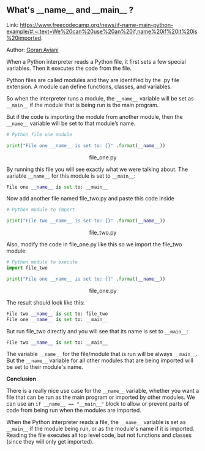 ## What's \_\_name\_\_ and \_\_main\_\_ ?

Link: https://www.freecodecamp.org/news/if-name-main-python-example/#:~:text=We%20can%20use%20an%20if,name%20if%20it%20is%20imported.  

Author: [Goran Aviani](https://www.freecodecamp.org/news/author/goran/)  

When a Python interpreter reads a Python file, it first sets a few special variables. Then it executes the code from the file.  

Python files are called modules and they are identified by the .py file extension. A module can define functions, classes, and variables.  

So when the interpreter runs a module, the ```__name__``` variable will be set as  ```__main__``` if the module that is being run is the main program.  

But if the code is importing the module from another module, then the ```__name__```  variable will be set to that module’s name.  

```python
# Python file one module

print("File one __name__ is set to: {}" .format(__name__))
```
<p align="center">
  file_one.py
</p>

By running this file you will see exactly what we were talking about. The variable ```__name__``` for this module is set to ```__main__```:

```python
File one __name__ is set to: __main__
```

Now add another file named file_two.py and paste this code inside

```python
# Python module to import

print("File two __name__ is set to: {}" .format(__name__))
```
<p align="center">
  file_two.py
</p>

Also, modify the code in file_one.py like this so we import the file_two module:

```python
# Python module to execute
import file_two

print("File one __name__ is set to: {}" .format(__name__))
```

<p align="center">
  file_one.py
</p>

The result should look like this:

```python
File two __name__ is set to: file_two
File one __name__ is set to: __main__
```

But run file_two directly and you will see that its name is set to ```__main__```:

```python
File two __name__ is set to: __main__
```

The variable ```__name__``` for the file/module that is run will be always ```__main__```. But the ```__name__``` variable for all other modules that are being imported will be set to their module's name.

**Conclusion**

There is a really nice use case for the ```__name__``` variable, whether you want a file that can be run as the main program or imported by other modules. We can use an ```if __name__ == "__main__"``` block to allow or prevent parts of code from being run when the modules are imported.

When the Python interpreter reads a file, the ```__name__``` variable is set as ```__main__``` if the module being run, or as the module's name if it is imported. Reading the file executes all top level code, but not functions and classes (since they will only get imported).
